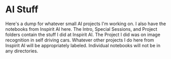 # AI Stuff
Here's a dump for whatever small AI projects I'm working on. I also have the notebooks from Inspirit AI here. The Intro, Special Sessions, and Project folders contain the stuff I did at Inspirit AI. The Project I did was on image recognition in self driving cars. Whatever other projects I do here from Inspirit AI will be appropriately labeled. Individual notebooks will not be in any directories.
